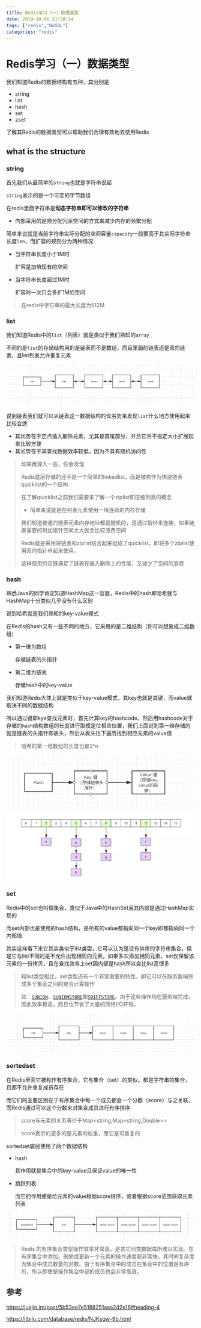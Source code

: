 ```yaml
---
title: Redis学习（一）数据类型
date: 2019-10-06 21:50:54
tags: ["redis","NoSQL"]
categories: "redis"
---
```


# Redis学习（一）数据类型

我们知道Redis的数据结构有五种，其分别是

- string
- list
- hash
- set
- zset

了解其Redis的数据类型可以帮助我们合理有效地去使用Redis

## what is the structure

### string

首先我们从最简单的`string`也就是字符串说起

`string`表示的是一个可变的字节数组

在redis里面字符串是**动态字符串即可以修改的字符串**

- 内部采用的是预分配冗余空间的方式来减少内存的频繁分配

简单来说就是当前字符串实际分配的空间容量`capacity`一般要高于其实际字符串长度`len`，而扩容的规则分为两种情况

- 当字符串长度小于1M时

  扩容是加倍现有的空间

- 当字符串长度超过1M时

  扩容时一次只会多扩1M的空间

> 在redis中字符串的最大长度为512M

### list

我们知道Redis中的`list`（列表）就是类似于我们熟知的`array`

不同的是`list`的存储结构用的是链表而不是数组，而且里面的链表还是双向链表，且list列表允许重复元素

![](https://raw.githubusercontent.com/catwithtudou/photo/master/20191001175207.png)

说到链表我们就可以从链表这一数据结构的优劣势来发现`list`什么地方使用起来比较合适

- 其优势在于定点插入删除元素，尤其是首尾部分，并且它并不指定大小扩展起来比较方便
- 其劣势在于其查找数据效率较低，因为不具有随机访问性

> 如果再深入一些，你会发现
>
> Redis底层存储的还不是一个简单的linkedlist，而是被称作为快速链表quicklist的一个结构
>
> 在了解quicklist之前我们需要来了解一个ziplist即压缩列表的概念
>
> - 简单来说就是在列表元素使用一块连续的内存存储
>
> 我们知道普通的链表元素内存地址都是随机的，是通过指针来连接，如果链表需要的附加指针空间太大就会比较浪费空间
>
> Redis就是采用将链表和ziplist结合起来组成了quicklist，即将多个ziplist使用双向指针串起来使用。
>
> 这样使用的话既满足了链表在插入删除上的性能，又减少了空间的浪费

### hash

熟悉Java的同学肯定知道HashMap这一容器，Redis中的hash即哈希就与HashMap十分类似几乎没有什么区别

说到哈希就是我们熟知的key-value模式

在Redis的hash又有一些不同的地方，它采用的是二维结构（你可以想象成二维数组）

- 第一维为数组

  存储链表的头指针

- 第二维为链表

  存储hash中的key-value

我们知道Redis大体上就是类似于key-value模式，其key也就是其键，而value就取决不同的数据结构

所以通过键即kye查找元素时，首先计算key的hashcode，然后用hashcode对于存储的`hash`结构数组的长度进行取模定位相应位置，我们上面说到第一维存储的就是链表的头指针即表头，然后从表头往下遍历找到相应元素的value值

> 哈希的第一维数组的长度也是2^n

![](https://raw.githubusercontent.com/catwithtudou/photo/master/20191001173522.png)

![](https://raw.githubusercontent.com/catwithtudou/photo/master/20191001173539.png)

### set

Redis中的set也叫做集合，类似于Java中的HashSet且其内部是通过HashMap实现的

而set内部也是使用的hash结构，是所有的value都指向同一个key即都指向同一个内部值

其实这样看下来它其实类似于list类型，它可以认为是没有排序的字符串集合，但是它与list不同的是不允许出现相同的元素，如果多次添加相同元素，set仅保留该元素的一份拷贝，且在查找效率上set因内部是hash所以会比list高很多

> 和list类型相比，set类型还有一个非常重要的特性，即它可以在服务器端完成多个集合之间的聚合计算操作
>
> 如：[`SUNION`](https://itbilu.com/database/redis/sunion)、[`SUNIONSTORE`](https://itbilu.com/database/redis/sunionstore)和[`SDIFFSTORE`](https://itbilu.com/database/redis/sdiffstore)。由于这些操作均在服务端完成，因此效率极高，而且也节省了大量的网络I/O开销。

![](https://raw.githubusercontent.com/catwithtudou/photo/master/20191001175017.png)

### sortedset

在Redis里面它被称作有序集合，它与集合（set）的类似，都是字符串的集合，且都不允许重复成员存在

而它们的主要区别在于有序集合中每一个成员都会一个分数（score）与之关联，而Redis通过可以这个分数来对集合成员进行有序排序

> score与元素的关系等价于Map<string,Map<string,Double>>
>
> score表示的更多的是元素的权重，而它是可重复的

sortedset底层使用了两个数据结构

- hash

  其作用就是集合中的key-value且保证value的唯一性

- 跳跃列表

  而它的作用便是给元素的value根据score排序，或者根据score范围获取元素列表

![](https://raw.githubusercontent.com/catwithtudou/photo/master/20191001180321.png)

> Redis 的有序集合类型操作效率非常高，是其它同类数据库所难以实现。在有序集合中添加、删除或更新一个元素的操作速度都非常快，其时间复杂度为集合中成员数量的对数。由于有序集合中的成员在集合中的位置是有序的，所以即使是操作集合中部的成员也会非常高效。

## 参考

<https://juejin.im/post/5b53ee7e5188251aaa2d2e16#heading-4>

<https://itbilu.com/database/redis/NJKsqw-9b.html>